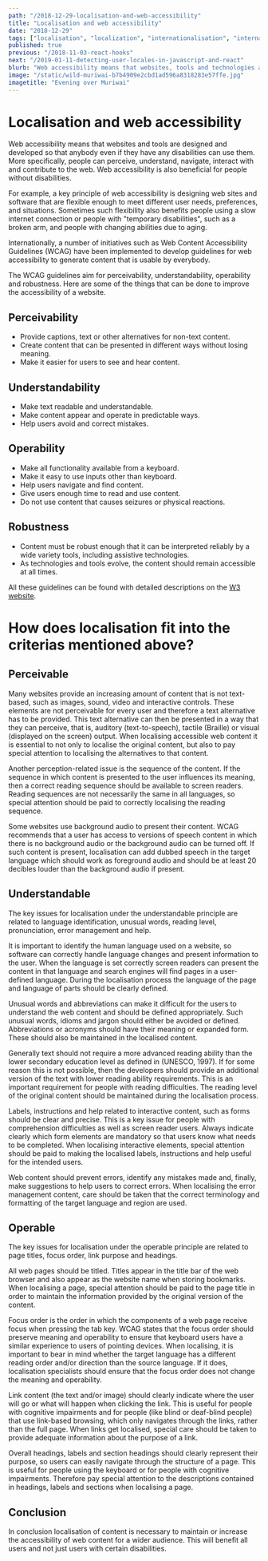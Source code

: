 ```yaml
---
path: "/2018-12-29-localisation-and-web-accessibility"
title: "Localisation and web accessibility"
date: "2018-12-29"
tags: ["localisation", "localization", "internationalisation", "internationalization", "translation", "globalisation", "globalization", "accessibility", "WAI", "web accessibility", "accessibility guidelines"]
published: true
previous: "/2018-11-03-react-hooks"
next: "/2019-01-11-detecting-user-locales-in-javascript-and-react"
blurb: "Web accessibility means that websites, tools and technologies are designed and developed so that anybody can use them. Read on if you would like to know more about web accessibility and localisation."
image: "/static/wild-muriwai-b7b4909e2cbd1ad596a8318283e57ffe.jpg"
imagetitle: "Evening over Muriwai"
---
```


# Localisation and web accessibility

Web accessibility means that websites and tools are designed and developed so that anybody even if they have any disabilities can use them. More specifically, people can perceive, understand, navigate, interact with  and contribute to the web. Web accessibility is also beneficial for people without disabilities.

For example, a key principle of web accessibility is designing web sites and software that are flexible
enough to meet different user needs, preferences, and situations. Sometimes such flexibility
also benefits people using a slow internet connection or people with "temporary disabilities", such as a broken arm, and people with changing abilities due to aging.

Internationally, a number of initiatives such as Web Content Accessibility Guidelines (WCAG) have been implemented to develop guidelines for web accessibility to generate content that is usable by everybody.

The WCAG guidelines aim for perceivability, understandability, operability and robustness. Here are some of the things that can be done to improve the accessibility of a website.

## Perceivability

+ Provide captions, text or other alternatives for non-text content.
+ Create content that can be presented in different ways without losing meaning.
+ Make it easier for users to see and hear content.

## Understandability

+ Make text readable and understandable.
+ Make content appear and operate in predictable ways.
+ Help users avoid and correct mistakes.

## Operability

+ Make all functionality available from a keyboard.
+ Make it easy to use inputs other than keyboard.
+ Help users navigate and find content.
+ Give users enough time to read and use content.
+ Do not use content that causes seizures or physical reactions.

## Robustness

+ Content must be robust enough that it can be interpreted reliably by a wide variety tools, including assistive technologies.
+ As technologies and tools evolve, the content should remain accessible at all times.

All these guidelines can be found with detailed descriptions on the [W3 website](https://www.w3.org/WAI/WCAG21/quickref/#ensure-compat "W3 website").

# How does localisation fit into the criterias mentioned above?

## Perceivable

Many websites provide an increasing amount of content that is not text-based, such as images, sound, video and interactive controls. These elements are not perceivable for every user and therefore a text alternative has to be provided. This text alternative can then be presented in a way that they can perceive, that is, auditory (text-to-speech), tactile (Braille) or visual (displayed on the screen) output. When localising accessible web content it is essential to not only to localise the original content, but also to pay special attention to localising the alternatives to that content.

Another perception-related issue is the sequence of the content. If the sequence in which content is
presented to the user influences its meaning, then a correct reading sequence should be available to
screen readers. Reading sequences are not necessarily the same in all languages, so special attention should be paid to correctly localising the reading sequence.

Some websites use background audio to present their content. WCAG recommends that a user has access to versions of speech content in which there is no background audio or the background audio can be turned off. If such content is present, localisation can add dubbed speech in the target language which should work as foreground audio and should be at least 20 decibles louder than the background audio if present.

## Understandable

The key issues for localisation under the understandable principle are related to language identification,
unusual words, reading level, pronunciation, error management and help.

It is important to identify the human language used on a website, so software can correctly handle
language changes and present information to the user. When the language is set correctly screen readers can present the content in that language and search engines will find pages in a user-defined language. During the localisation process the language of the page and language of parts should be clearly defined.

Unusual words and abbreviations can make it difficult for the users to understand the web content and should be defined appropriately. Such unusual words, idioms and jargon should either be avoided or defined. Abbreviations or acronyms should have their meaning or expanded form. These should also be maintained in the localised content.

Generally text should not require a more advanced reading ability than the lower secondary education level as defined in (UNESCO, 1997). If for some reason this is not possible, then the developers should provide an additional version of the text with lower reading ability requirements. This is an important requirement for people with reading difficulties. The reading level of the original content should be maintained during the localisation process.

Labels, instructions and help related to interactive content, such as forms should be clear and precise. This
is a key issue for people with comprehension difficulties as well as screen reader users. Always indicate clearly which form elements are mandatory so that users know what needs to be completed. When localising interactive elements, special attention should be paid to making the localised labels, instructions and help
useful for the intended users.

Web content should prevent errors, identify any mistakes made and, finally, make suggestions to help users to correct errors. When localising the error management content, care should be taken that the correct terminology and formatting of the target language and region are used.

## Operable

The key issues for localisation under the operable principle are related to page titles, focus order, link purpose and headings.

All web pages should be titled. Titles appear in the title bar of the web browser and also appear as the website name when storing bookmarks. When localising a page, special attention should be paid to the page title in order to maintain the information provided by the original version of the content.

Focus order is the order in which the components of a web page receive focus when pressing the tab key. WCAG states that the focus order should preserve meaning and operability to ensure that keyboard users have a similar experience to users of pointing devices. When localising, it is important to bear in mind whether the target language has a different reading order and/or direction than the source language. If it does, localisation specialists should ensure that the focus order does not change the meaning and operability.

Link content (the text and/or image) should clearly indicate where the user will go or what will happen when clicking the link. This is useful for people with cognitive impairments and for people (like blind or deaf-blind people) that use link-based browsing, which only navigates through the links, rather than the full page. When links get localised, special care should be taken to provide adequate information about the purpose of a link.

Overall headings, labels and section headings should clearly represent their purpose, so users can
easily navigate through the structure of a page. This is useful for people using the keyboard or for
people with cognitive impairments. Therefore pay special attention to the descriptions contained in headings, labels and sections when localising a page.

## Conclusion

In conclusion localisation of content is necessary to maintain or increase the accessibility of web content for a wider audience. This will benefit all users and not just users with certain disabilities.
